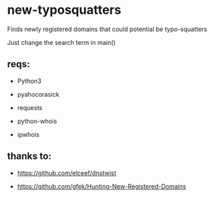 # new-typosquatters

Finds newly registered domains that could potential be typo-squatters

Just change the search term in main()

## reqs:

* Python3

* pyahocorasick

* requests

* python-whois

* ipwhois


## thanks to:

* https://github.com/elceef/dnstwist

* https://github.com/gfek/Hunting-New-Registered-Domains
